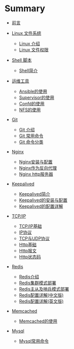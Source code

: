# Summary

* [前言](README.md)

* [Linux 文件系统]()
    * [Linux 介绍](file/linux-introduction.md)
    * [Linux 文件权限](file/linux-file-permission.md)
* [Shell 脚本]()
    * [Shell简介](shell/shell-introduction.md) 
* [运维工具]()
    * [Ansible的使用](tools/ansible-usage.md)
    * [Supervisor的使用](tools/supervisor-usage.md)
    * [Confd的使用](tools/confd-usage.md)
    * [NFS的使用](tools/nfs-usage.md)
* [Git]()
    * [Git 介绍](git/git.md) 
    * [Git 常用命令](git/git-common-cmd.md) 
    * [Git 命令分类](git/git-commands.md) 
* [Nginx]()
    * [Nginx安装与配置](nginx/install-nginx.md) 
    * [Nginx作为反向代理](nginx/nginx-proxy.md) 
    * [Nginx http服务器](nginx/nginx-http.md) 
* [Keepalived]()
    * [Keepalived简介](keepalived/keepalived-introduction.md) 
    * [Keepalived的安装与配置](keepalived/install-keepalived.md) 
    * [Keepalived的配置详解](keepalived/keepalived-conf.md) 
* [TCP/IP]()
    * [TCP/IP基础](tcpip/tcpip-basics.md) 
    * [IP协议](tcpip/ip.md) 
    * [TCP与UDP协议](tcpip/tcp-udp.md) 
    * [Http基础](tcpip/http-basics.md)
    * [Http报文](tcpip/http-message.md) 
    * [Http状态码](tcpip/http-code.md)  
* [Redis]()
    * [Redis介绍](redis/redis-introduction.md) 
    * [Redis集群模式部署](redis/redis-cluster.md) 
    * [Redis主从及哨兵模式部署](redis/redis-sentinel.md) 
    * [Redis配置详解(中文版)](redis/redis-conf-cn.md) 
    * [Redis配置详解(英文版)](redis/redis-conf-en.md) 
* [Memcached]()
    * [Memcached的使用](memcached/memcached.md) 
* [Mysql]()
    * [Mysql常用命令](mysql/mysql-commands.md) 
